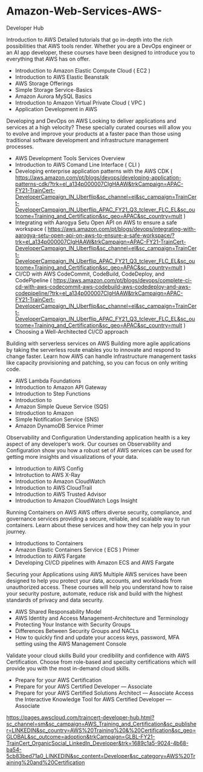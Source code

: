 # Amazon-Web-Services-AWS-

Developer Hub 

Introduction to AWS
Detailed tutorials that go in-depth into the rich possibilities that AWS tools render. Whether you are a DevOps engineer or an AI app developer, these courses have been designed to introduce you to everything that AWS has on offer.
- Introduction to Amazon Elastic Compute Cloud ( EC2 ) 
- Introduction to AWS Elastic Beanstalk 
- AWS Storage Offerings
- Simple Storage Service-Basics
- Amazon Aurora MySQL Basics
- Introduction to Amazon Virtual Private Cloud ( VPC ) 
- Application Development in AWS 

Developing and DevOps on AWS 
Looking to deliver applications and services at a high velocity? These specially curated courses will allow you to evolve and improve your products at a faster pace than those using traditional software development and infrastructure management processes.
- AWS Development Tools Services Overview 
- Introduction to AWS Comand Line Interface ( CLI ) 
- Developing enterprise application patterns with the AWS CDK
( https://aws.amazon.com/pt/blogs/devops/developing-application-patterns-cdk/?trk=el_a134p000007CIgHAAW&trkCampaign=APAC-FY21-TrainCert-DeveloperCampaign_IN_Uberflip&sc_channel=el&sc_campaign=TrainCert-DeveloperCampaign_IN_Uberflip_APAC_FY21_Q3_tclever_FLC_EL&sc_outcome=Training_and_Certification&sc_geo=APAC&sc_country=mult ) 
- Integrating with Aarogya Setu Open API on AWS to ensure a safe workspace
( https://aws.amazon.com/pt/blogs/devops/integrating-with-aarogya-setu-open-api-on-aws-to-ensure-a-safe-workspace/?trk=el_a134p000007CIgHAAW&trkCampaign=APAC-FY21-TrainCert-DeveloperCampaign_IN_Uberflip&sc_channel=el&sc_campaign=TrainCert-DeveloperCampaign_IN_Uberflip_APAC_FY21_Q3_tclever_FLC_EL&sc_outcome=Training_and_Certification&sc_geo=APAC&sc_country=mult )
- CI/CD with AWS CodeCommit, CodeBuild, CodeDeploy, and CodePipeline 
(   https://aws.amazon.com/pt/blogs/devops/complete-ci-cd-with-aws-codecommit-aws-codebuild-aws-codedeploy-and-aws-codepipeline/?trk=el_a134p000007CIgHAAW&trkCampaign=APAC-FY21-TrainCert-DeveloperCampaign_IN_Uberflip&sc_channel=el&sc_campaign=TrainCert-DeveloperCampaign_IN_Uberflip_APAC_FY21_Q3_tclever_FLC_EL&sc_outcome=Training_and_Certification&sc_geo=APAC&sc_country=mult ) 
- Choosing a Well-Architected CI/CD approach

Building with serverless services on AWS
Building more agile applications by taking the serverless route enables you to innovate and respond to change faster. Learn how AWS can handle infrastructure management tasks like capacity provisioning and patching, so you can focus on only writing code.
- AWS Lambda Foundations
- Introduction to Amazon API Gateway
- Introduction to Step Functions
- Introduction to
- Amazon Simple Queue Service (SQS)
- Introduction to Amazon
- Simple Notification Service (SNS)
- Amazon DynamoDB Service Primer

Observability and Configuration
Understanding application health is a key aspect of any developer’s work. Our courses on Observability and Configuration show you how a robust set of AWS services can be used for getting more insights and visualizations of your data.
- Introduction to AWS Config
- Introtuction to AWS X-Ray 
- Introduction to Amazon CloudWatch 
- Introduction to AWS CloudTrail
- Introduction to AWS Trusted Advisor 
- Introduction to Amazon CloudWatch Logs Insight 


Running Containers on AWS 
AWS offers diverse security, compliance, and governance services providing a secure, reliable, and scalable way to run containers. Learn about these services and how they can help you in your journey.
- Introductions to Containers 
- Amazon Elastic Containers Service ( ECS ) Primer 
- Introduction to AWS Fargate 
- Developing CI/CD pipelines with Amazon ECS and AWS Fargate 

Securing your Applications using AWS 
Multiple AWS services have been designed to help you protect your data, accounts, and workloads from unauthorized access. These courses will help you understand how to raise your security posture, automate, reduce risk and build with the highest standards of privacy and data security.
- AWS Shared Responsability Model 
- AWS Identity and Access Management-Architecture and Terminology 
- Protecting Your Instance with Security Groups
- Differences Between Security Groups and NACLs
- How to quickly find and update your access keys, password, MFA setting using the AWS Management Console

Validate yoour cloud skills
Build your credibility and confidence with AWS Certification. Choose from role-based and specialty certifications which will provide you with the most in-demand cloud skills.
- Prepare for your AWS Certification
- Prepare for your AWS Certified Developer — Associate
- Prepare for your AWS Certified Solutions Architect — Associate
Access the Interactive Knowledge Tool for AWS Certified Developer — Associate




https://pages.awscloud.com/traincert-developer-hub.html?sc_channel=sm&sc_campaign=AWS_Training_and_Certification&sc_publisher=LINKEDIN&sc_country=AWS%20Training%20&%20Certification&sc_geo=GLOBAL&sc_outcome=adoption&trkCampaign=GLBL-FY21-TrainCert_OrganicSocial_LinkedIn_Developer&trk=1689c1a5-9024-4b68-ba54-5cb83bed71a0_LINKEDIN&sc_content=Developer&sc_category=AWS%20Training%20and%20Certification





